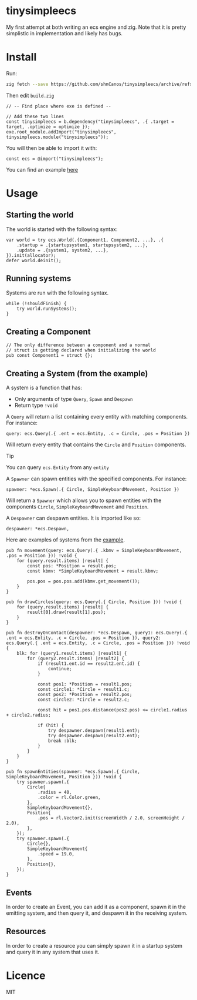 # tinysimpleecs

My first attempt at both writing an ecs engine and zig. Note that it is pretty simplistic in implementation and likely has bugs.

# Install

Run:
```sh
zig fetch --save https://github.com/shnCanos/tinysimpleecs/archive/refs/heads/main.tar.gz
```
Then edit `build.zig`
```zig
// -- Find place where exe is defined --

// Add these two lines
const tinysimpleecs = b.dependency("tinysimpleecs", .{ .target = target, .optimize = optimize });
exe.root_module.addImport("tinysimpleecs", tinysimpleecs.module("tinysimpleecs"));
```

You will then be able to import it with:

```zig
const ecs = @import("tinysimpleecs");
```

You can find an example [here](https://github.com/shnCanos/tinysimpleecs/tree/main/example)
# Usage

## Starting the world

The world is started with the following syntax:

```zig
var world = try ecs.World(.{Component1, Component2, ...}, .{
	.startup = .{startupsystem1, startupsystem2, ...},
	.update = .{system1, system2, ...},
}).init(allocator);
defer world.deinit();
```

## Running systems

Systems are run with the following syntax.

```zig
while (!shouldFinish) {
	try world.runSystems();
}
```

## Creating a Component

```zig
// The only difference between a component and a normal
// struct is getting declared when initializing the world
pub const Component1 = struct {};
```

## Creating a System (from the example)

A system is a function that has:
- Only arguments of type `Query`, `Spawn` and `Despawn`
- Return type `!void`

A `Query` will return a list containing every entity with matching components. For instance:

```
query: ecs.Query(.{ .ent = ecs.Entity, .c = Circle, .pos = Position })
```

Will return every entity that contains the `Circle` and `Position` components.

>[!TIP]
> You can query `ecs.Entity` from any `entity`

A `Spawner` can spawn entities with the specified components. For instance:

```
spawner: *ecs.Spawn(.{ Circle, SimpleKeyboardMovement, Position })
```

Will return a `Spawner` which allows you to spawn entities with the components `Circle`, `SimpleKeyboardMovement` and `Position`.

A `Despawner` can despawn entities. It is imported like so:

```
despawner: *ecs.Despawn,
```

Here are examples of systems from the [example](https://github.com/shnCanos/tinysimpleecs/tree/main/example).


```zig
pub fn movement(query: ecs.Query(.{ .kbmv = SimpleKeyboardMovement, .pos = Position })) !void {
    for (query.result.items) |result| {
        const pos: *Position = result.pos;
        const kbmv: *SimpleKeyboardMovement = result.kbmv;

        pos.pos = pos.pos.add(kbmv.get_movement());
    }
}

pub fn drawCircles(query: ecs.Query(.{ Circle, Position })) !void {
    for (query.result.items) |result| {
        result[0].draw(result[1].pos);
    }
}

pub fn destroyOnContact(despawner: *ecs.Despawn, query1: ecs.Query(.{ .ent = ecs.Entity, .c = Circle, .pos = Position }), query2: ecs.Query(.{ .ent = ecs.Entity, .c = Circle, .pos = Position })) !void {
    blk: for (query1.result.items) |result1| {
        for (query2.result.items) |result2| {
            if (result1.ent.id == result2.ent.id) {
                continue;
            }

            const pos1: *Position = result1.pos;
            const circle1: *Circle = result1.c;
            const pos2: *Position = result2.pos;
            const circle2: *Circle = result2.c;

            const hit = pos1.pos.distance(pos2.pos) <= circle1.radius + circle2.radius;

            if (hit) {
                try despawner.despawn(result1.ent);
                try despawner.despawn(result2.ent);
                break :blk;
            }
        }
    }
}

pub fn spawnEntities(spawner: *ecs.Spawn(.{ Circle, SimpleKeyboardMovement, Position })) !void {
    try spawner.spawn(.{
        Circle{
            .radius = 40,
            .color = rl.Color.green,
        },
        SimpleKeyboardMovement{},
        Position{
            .pos = rl.Vector2.init(screenWidth / 2.0, screenHeight / 2.0),
        },
    });
    try spawner.spawn(.{
        Circle{},
        SimpleKeyboardMovement{
            .speed = 19.0,
        },
        Position{},
    });
}
```

## Events

In order to create an Event, you can add it as a component, spawn it in the emitting system, and then query it, and despawn it in the receiving system.

## Resources

In order to create a resource you can simply spawn it in a startup system and query it in any system that uses it.

# Licence
MIT
